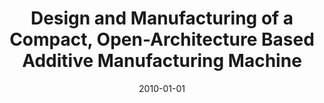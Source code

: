 ---
title: "Design and Manufacturing of a Compact, Open-Architecture Based Additive Manufacturing Machine"
collection: publications
permalink: /publication/2010-06-CIRP_Conf
excerpt: 'This work entails the development of an open architecture 3d printer.'
date: 2010-01-01
venue: 'International Conference on Machine Design and Production'
paperurl: ''
citation: 'Bank, HS., Izbassarov, D., Lazoglu, I.(2010). &quot;Design and Manufacturing of a Compact, Open-Architecture Based Additive Manufacturing Machine.&quot; <i>International Conference on Machine Design and Production Jan 2010</i>.'
---
